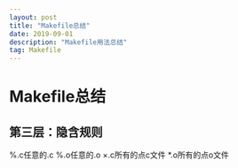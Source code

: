 ```yaml
---
layout: post
title: "Makefile总结"
date: 2019-09-01 
description: "Makefile用法总结"
tag: Makefile
---   
```


# Makefile总结  
## 第三层：隐含规则    
%.c任意的.c %.o任意的.o ×.c所有的点c文件 *.o所有的点o文件  
